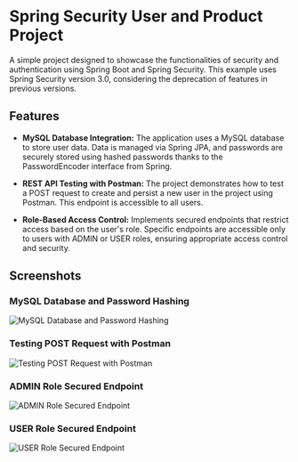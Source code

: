 # Spring Security User and Product Project

A simple project designed to showcase the functionalities of security and authentication using Spring Boot and Spring Security. This example uses Spring Security version 3.0, considering the deprecation of features in previous versions.

## Features

- **MySQL Database Integration:** The application uses a MySQL database to store user data. Data is managed via Spring JPA, and passwords are securely stored using hashed passwords thanks to the PasswordEncoder interface from Spring.

- **REST API Testing with Postman:** The project demonstrates how to test a POST request to create and persist a new user in the project using Postman. This endpoint is accessible to all users.

- **Role-Based Access Control:** Implements secured endpoints that restrict access based on the user's role. Specific endpoints are accessible only to users with ADMIN or USER roles, ensuring appropriate access control and security.

## Screenshots

### MySQL Database and Password Hashing
![MySQL Database and Password Hashing](https://github.com/Devin-Diaz/Spring-Security-Practice/assets/114879075/17cdfad4-a3a5-42d1-b0f0-20dc55beb6af)

### Testing POST Request with Postman
![Testing POST Request with Postman](https://github.com/Devin-Diaz/Spring-Security-Practice/assets/114879075/02184f1e-6549-4bee-9080-5597d3103581)

### ADMIN Role Secured Endpoint
![ADMIN Role Secured Endpoint](https://github.com/Devin-Diaz/Spring-Security-Practice/assets/114879075/38fbbe52-6587-43e8-8c4b-fcd1af29b278)

### USER Role Secured Endpoint
![USER Role Secured Endpoint](https://github.com/Devin-Diaz/Spring-Security-Practice/assets/114879075/f1502584-56d0-4612-88cc-3eba0b42a45b)
